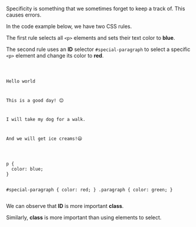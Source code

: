 Specificity is something that
we sometimes forget to keep a
track of.
This causes errors.

In the code example below,
we have two CSS rules.

The first rule selects all `<p>` elements
and
sets their text color to **blue**.

The second rule uses an **ID** selector
`#special-paragraph` to select a specific
`<p>` element and change its color to **red**.

<codeblock language="css" type="lesson">
<code>
<panel language="html">
<p>Hello world</p>
<p>This is a good day! 😊</p>
<p class="paragraph">I will take my dog for a walk.</p>
<p class="paragraph" id="special-paragraph">And we will get ice creams!😃</p>
</panel>
<panel language="css">
p {
  color: blue;
}

#special-paragraph {
  color: red;
}
.paragraph {
  color: green;
}
</panel>
</code>
</codeblock>

We can observe that **ID** is more
important **class**.

Similarly, **class** is more important
than using elements to select.
